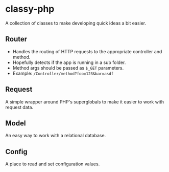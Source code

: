 # classy-php

A collection of classes to make developing quick ideas a bit easier.

## Router 

* Handles the routing of HTTP requests to the appropriate controller and method. 
* Hopefully detects if the app is running in a sub folder. 
* Method args should be passed as `$_GET` parameters.
* Example: `/Controller/method?foo=123&bar=asdf`

## Request

A simple wrapper around PHP's superglobals to make it easier to work with request data.

## Model 

An easy way to work with a relational database. 

## Config

A place to read and set configuration values.